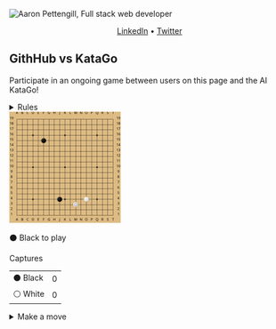 ![Aaron Pettengill, Full stack web developer](https://github.com/airjp73/airjp73/assets/25882770/e0a7aae2-6b70-4a3e-9681-2e7b61e5774d)

<div align="center">
  
  [LinkedIn](https://www.linkedin.com/in/aaron-pettengill-7706846b/) • [Twitter](https://twitter.com/PettengillAaron)
  
</div>

## GithHub vs KataGo

Participate in an ongoing game between users on this page and the AI KataGo!

<details>
  <summary>Rules</summary>
  <ul>
    <li>Click on any legal move in the "Make a move" section below at any time to play a move for either player.</li>
    <li>Every 3 hours, a move will be played by KataGo with a low number of playouts.</li>
    <li>The game ends when KataGo passes or resigns.</li>
    <li>Completed games are stored in the <strong>history</strong> folder in this repo.</li>
  </ul>

</details>

<img src="./current/board_1736418899976.svg" />

<!-- MOVES START -->
<p>⚫️ Black<!-- --> to play</p><table><summary>Captures</summary><tr><td>⚫️ Black</td><td>0</td></tr><tr><td>⚪️ White</td><td>0</td></tr></table><details><summary>Make a move</summary><table><caption>Key</caption><tr><td>A1, B2, C3, etc...</td><td>Valid move (click to make a move)</td></tr><tr><td>⚫️</td><td>Occupied by Black</td></tr><tr><td>⚪️</td><td>Occupied by White</td></tr><tr><td>⭕️</td><td>Illegal move due to <a href="https://senseis.xmp.net/?Ko">Ko</a></td></tr><tr><td>💀</td><td>Illegal move due to<!-- --> <a href="https://senseis.xmp.net/?Suicide">self-capture</a></td></tr></table><table><caption>Choose a spot to move</caption><tr><td></td><td>A</td><td>B</td><td>C</td><td>D</td><td>E</td><td>F</td><td>G</td><td>H</td><td>J</td><td>K</td><td>L</td><td>M</td><td>N</td><td>O</td><td>P</td><td>Q</td><td>R</td><td>S</td><td>T</td></tr><tr><td>19</td><td><a href="https://kifu-io-2.vercel.app//gh_game/move?point=aa&amp;stone=b">A19</a></td><td><a href="https://kifu-io-2.vercel.app//gh_game/move?point=ba&amp;stone=b">B19</a></td><td><a href="https://kifu-io-2.vercel.app//gh_game/move?point=ca&amp;stone=b">C19</a></td><td><a href="https://kifu-io-2.vercel.app//gh_game/move?point=da&amp;stone=b">D19</a></td><td><a href="https://kifu-io-2.vercel.app//gh_game/move?point=ea&amp;stone=b">E19</a></td><td><a href="https://kifu-io-2.vercel.app//gh_game/move?point=fa&amp;stone=b">F19</a></td><td><a href="https://kifu-io-2.vercel.app//gh_game/move?point=ga&amp;stone=b">G19</a></td><td><a href="https://kifu-io-2.vercel.app//gh_game/move?point=ha&amp;stone=b">H19</a></td><td><a href="https://kifu-io-2.vercel.app//gh_game/move?point=ia&amp;stone=b">J19</a></td><td><a href="https://kifu-io-2.vercel.app//gh_game/move?point=ja&amp;stone=b">K19</a></td><td><a href="https://kifu-io-2.vercel.app//gh_game/move?point=ka&amp;stone=b">L19</a></td><td><a href="https://kifu-io-2.vercel.app//gh_game/move?point=la&amp;stone=b">M19</a></td><td><a href="https://kifu-io-2.vercel.app//gh_game/move?point=ma&amp;stone=b">N19</a></td><td><a href="https://kifu-io-2.vercel.app//gh_game/move?point=na&amp;stone=b">O19</a></td><td><a href="https://kifu-io-2.vercel.app//gh_game/move?point=oa&amp;stone=b">P19</a></td><td><a href="https://kifu-io-2.vercel.app//gh_game/move?point=pa&amp;stone=b">Q19</a></td><td><a href="https://kifu-io-2.vercel.app//gh_game/move?point=qa&amp;stone=b">R19</a></td><td><a href="https://kifu-io-2.vercel.app//gh_game/move?point=ra&amp;stone=b">S19</a></td><td><a href="https://kifu-io-2.vercel.app//gh_game/move?point=sa&amp;stone=b">T19</a></td></tr><tr><td>18</td><td><a href="https://kifu-io-2.vercel.app//gh_game/move?point=ab&amp;stone=b">A18</a></td><td><a href="https://kifu-io-2.vercel.app//gh_game/move?point=bb&amp;stone=b">B18</a></td><td><a href="https://kifu-io-2.vercel.app//gh_game/move?point=cb&amp;stone=b">C18</a></td><td><a href="https://kifu-io-2.vercel.app//gh_game/move?point=db&amp;stone=b">D18</a></td><td><a href="https://kifu-io-2.vercel.app//gh_game/move?point=eb&amp;stone=b">E18</a></td><td><a href="https://kifu-io-2.vercel.app//gh_game/move?point=fb&amp;stone=b">F18</a></td><td><a href="https://kifu-io-2.vercel.app//gh_game/move?point=gb&amp;stone=b">G18</a></td><td><a href="https://kifu-io-2.vercel.app//gh_game/move?point=hb&amp;stone=b">H18</a></td><td><a href="https://kifu-io-2.vercel.app//gh_game/move?point=ib&amp;stone=b">J18</a></td><td><a href="https://kifu-io-2.vercel.app//gh_game/move?point=jb&amp;stone=b">K18</a></td><td><a href="https://kifu-io-2.vercel.app//gh_game/move?point=kb&amp;stone=b">L18</a></td><td><a href="https://kifu-io-2.vercel.app//gh_game/move?point=lb&amp;stone=b">M18</a></td><td><a href="https://kifu-io-2.vercel.app//gh_game/move?point=mb&amp;stone=b">N18</a></td><td><a href="https://kifu-io-2.vercel.app//gh_game/move?point=nb&amp;stone=b">O18</a></td><td><a href="https://kifu-io-2.vercel.app//gh_game/move?point=ob&amp;stone=b">P18</a></td><td><a href="https://kifu-io-2.vercel.app//gh_game/move?point=pb&amp;stone=b">Q18</a></td><td><a href="https://kifu-io-2.vercel.app//gh_game/move?point=qb&amp;stone=b">R18</a></td><td><a href="https://kifu-io-2.vercel.app//gh_game/move?point=rb&amp;stone=b">S18</a></td><td><a href="https://kifu-io-2.vercel.app//gh_game/move?point=sb&amp;stone=b">T18</a></td></tr><tr><td>17</td><td><a href="https://kifu-io-2.vercel.app//gh_game/move?point=ac&amp;stone=b">A17</a></td><td><a href="https://kifu-io-2.vercel.app//gh_game/move?point=bc&amp;stone=b">B17</a></td><td><a href="https://kifu-io-2.vercel.app//gh_game/move?point=cc&amp;stone=b">C17</a></td><td><a href="https://kifu-io-2.vercel.app//gh_game/move?point=dc&amp;stone=b">D17</a></td><td><a href="https://kifu-io-2.vercel.app//gh_game/move?point=ec&amp;stone=b">E17</a></td><td><a href="https://kifu-io-2.vercel.app//gh_game/move?point=fc&amp;stone=b">F17</a></td><td><a href="https://kifu-io-2.vercel.app//gh_game/move?point=gc&amp;stone=b">G17</a></td><td><a href="https://kifu-io-2.vercel.app//gh_game/move?point=hc&amp;stone=b">H17</a></td><td><a href="https://kifu-io-2.vercel.app//gh_game/move?point=ic&amp;stone=b">J17</a></td><td><a href="https://kifu-io-2.vercel.app//gh_game/move?point=jc&amp;stone=b">K17</a></td><td><a href="https://kifu-io-2.vercel.app//gh_game/move?point=kc&amp;stone=b">L17</a></td><td><a href="https://kifu-io-2.vercel.app//gh_game/move?point=lc&amp;stone=b">M17</a></td><td><a href="https://kifu-io-2.vercel.app//gh_game/move?point=mc&amp;stone=b">N17</a></td><td><a href="https://kifu-io-2.vercel.app//gh_game/move?point=nc&amp;stone=b">O17</a></td><td><a href="https://kifu-io-2.vercel.app//gh_game/move?point=oc&amp;stone=b">P17</a></td><td><a href="https://kifu-io-2.vercel.app//gh_game/move?point=pc&amp;stone=b">Q17</a></td><td><a href="https://kifu-io-2.vercel.app//gh_game/move?point=qc&amp;stone=b">R17</a></td><td><a href="https://kifu-io-2.vercel.app//gh_game/move?point=rc&amp;stone=b">S17</a></td><td><a href="https://kifu-io-2.vercel.app//gh_game/move?point=sc&amp;stone=b">T17</a></td></tr><tr><td>16</td><td><a href="https://kifu-io-2.vercel.app//gh_game/move?point=ad&amp;stone=b">A16</a></td><td><a href="https://kifu-io-2.vercel.app//gh_game/move?point=bd&amp;stone=b">B16</a></td><td><a href="https://kifu-io-2.vercel.app//gh_game/move?point=cd&amp;stone=b">C16</a></td><td><a href="https://kifu-io-2.vercel.app//gh_game/move?point=dd&amp;stone=b">D16</a></td><td><a href="https://kifu-io-2.vercel.app//gh_game/move?point=ed&amp;stone=b">E16</a></td><td><a href="https://kifu-io-2.vercel.app//gh_game/move?point=fd&amp;stone=b">F16</a></td><td><a href="https://kifu-io-2.vercel.app//gh_game/move?point=gd&amp;stone=b">G16</a></td><td><a href="https://kifu-io-2.vercel.app//gh_game/move?point=hd&amp;stone=b">H16</a></td><td><a href="https://kifu-io-2.vercel.app//gh_game/move?point=id&amp;stone=b">J16</a></td><td><a href="https://kifu-io-2.vercel.app//gh_game/move?point=jd&amp;stone=b">K16</a></td><td><a href="https://kifu-io-2.vercel.app//gh_game/move?point=kd&amp;stone=b">L16</a></td><td><a href="https://kifu-io-2.vercel.app//gh_game/move?point=ld&amp;stone=b">M16</a></td><td><a href="https://kifu-io-2.vercel.app//gh_game/move?point=md&amp;stone=b">N16</a></td><td><a href="https://kifu-io-2.vercel.app//gh_game/move?point=nd&amp;stone=b">O16</a></td><td><a href="https://kifu-io-2.vercel.app//gh_game/move?point=od&amp;stone=b">P16</a></td><td><a href="https://kifu-io-2.vercel.app//gh_game/move?point=pd&amp;stone=b">Q16</a></td><td><a href="https://kifu-io-2.vercel.app//gh_game/move?point=qd&amp;stone=b">R16</a></td><td><a href="https://kifu-io-2.vercel.app//gh_game/move?point=rd&amp;stone=b">S16</a></td><td><a href="https://kifu-io-2.vercel.app//gh_game/move?point=sd&amp;stone=b">T16</a></td></tr><tr><td>15</td><td><a href="https://kifu-io-2.vercel.app//gh_game/move?point=ae&amp;stone=b">A15</a></td><td><a href="https://kifu-io-2.vercel.app//gh_game/move?point=be&amp;stone=b">B15</a></td><td><a href="https://kifu-io-2.vercel.app//gh_game/move?point=ce&amp;stone=b">C15</a></td><td><a href="https://kifu-io-2.vercel.app//gh_game/move?point=de&amp;stone=b">D15</a></td><td><a href="https://kifu-io-2.vercel.app//gh_game/move?point=ee&amp;stone=b">E15</a></td><td>⚫️</td><td><a href="https://kifu-io-2.vercel.app//gh_game/move?point=ge&amp;stone=b">G15</a></td><td><a href="https://kifu-io-2.vercel.app//gh_game/move?point=he&amp;stone=b">H15</a></td><td><a href="https://kifu-io-2.vercel.app//gh_game/move?point=ie&amp;stone=b">J15</a></td><td><a href="https://kifu-io-2.vercel.app//gh_game/move?point=je&amp;stone=b">K15</a></td><td><a href="https://kifu-io-2.vercel.app//gh_game/move?point=ke&amp;stone=b">L15</a></td><td><a href="https://kifu-io-2.vercel.app//gh_game/move?point=le&amp;stone=b">M15</a></td><td><a href="https://kifu-io-2.vercel.app//gh_game/move?point=me&amp;stone=b">N15</a></td><td><a href="https://kifu-io-2.vercel.app//gh_game/move?point=ne&amp;stone=b">O15</a></td><td><a href="https://kifu-io-2.vercel.app//gh_game/move?point=oe&amp;stone=b">P15</a></td><td><a href="https://kifu-io-2.vercel.app//gh_game/move?point=pe&amp;stone=b">Q15</a></td><td><a href="https://kifu-io-2.vercel.app//gh_game/move?point=qe&amp;stone=b">R15</a></td><td><a href="https://kifu-io-2.vercel.app//gh_game/move?point=re&amp;stone=b">S15</a></td><td><a href="https://kifu-io-2.vercel.app//gh_game/move?point=se&amp;stone=b">T15</a></td></tr><tr><td>14</td><td><a href="https://kifu-io-2.vercel.app//gh_game/move?point=af&amp;stone=b">A14</a></td><td><a href="https://kifu-io-2.vercel.app//gh_game/move?point=bf&amp;stone=b">B14</a></td><td><a href="https://kifu-io-2.vercel.app//gh_game/move?point=cf&amp;stone=b">C14</a></td><td><a href="https://kifu-io-2.vercel.app//gh_game/move?point=df&amp;stone=b">D14</a></td><td><a href="https://kifu-io-2.vercel.app//gh_game/move?point=ef&amp;stone=b">E14</a></td><td><a href="https://kifu-io-2.vercel.app//gh_game/move?point=ff&amp;stone=b">F14</a></td><td><a href="https://kifu-io-2.vercel.app//gh_game/move?point=gf&amp;stone=b">G14</a></td><td><a href="https://kifu-io-2.vercel.app//gh_game/move?point=hf&amp;stone=b">H14</a></td><td><a href="https://kifu-io-2.vercel.app//gh_game/move?point=if&amp;stone=b">J14</a></td><td><a href="https://kifu-io-2.vercel.app//gh_game/move?point=jf&amp;stone=b">K14</a></td><td><a href="https://kifu-io-2.vercel.app//gh_game/move?point=kf&amp;stone=b">L14</a></td><td><a href="https://kifu-io-2.vercel.app//gh_game/move?point=lf&amp;stone=b">M14</a></td><td><a href="https://kifu-io-2.vercel.app//gh_game/move?point=mf&amp;stone=b">N14</a></td><td><a href="https://kifu-io-2.vercel.app//gh_game/move?point=nf&amp;stone=b">O14</a></td><td><a href="https://kifu-io-2.vercel.app//gh_game/move?point=of&amp;stone=b">P14</a></td><td><a href="https://kifu-io-2.vercel.app//gh_game/move?point=pf&amp;stone=b">Q14</a></td><td><a href="https://kifu-io-2.vercel.app//gh_game/move?point=qf&amp;stone=b">R14</a></td><td><a href="https://kifu-io-2.vercel.app//gh_game/move?point=rf&amp;stone=b">S14</a></td><td><a href="https://kifu-io-2.vercel.app//gh_game/move?point=sf&amp;stone=b">T14</a></td></tr><tr><td>13</td><td><a href="https://kifu-io-2.vercel.app//gh_game/move?point=ag&amp;stone=b">A13</a></td><td><a href="https://kifu-io-2.vercel.app//gh_game/move?point=bg&amp;stone=b">B13</a></td><td><a href="https://kifu-io-2.vercel.app//gh_game/move?point=cg&amp;stone=b">C13</a></td><td><a href="https://kifu-io-2.vercel.app//gh_game/move?point=dg&amp;stone=b">D13</a></td><td><a href="https://kifu-io-2.vercel.app//gh_game/move?point=eg&amp;stone=b">E13</a></td><td><a href="https://kifu-io-2.vercel.app//gh_game/move?point=fg&amp;stone=b">F13</a></td><td><a href="https://kifu-io-2.vercel.app//gh_game/move?point=gg&amp;stone=b">G13</a></td><td><a href="https://kifu-io-2.vercel.app//gh_game/move?point=hg&amp;stone=b">H13</a></td><td><a href="https://kifu-io-2.vercel.app//gh_game/move?point=ig&amp;stone=b">J13</a></td><td><a href="https://kifu-io-2.vercel.app//gh_game/move?point=jg&amp;stone=b">K13</a></td><td><a href="https://kifu-io-2.vercel.app//gh_game/move?point=kg&amp;stone=b">L13</a></td><td><a href="https://kifu-io-2.vercel.app//gh_game/move?point=lg&amp;stone=b">M13</a></td><td><a href="https://kifu-io-2.vercel.app//gh_game/move?point=mg&amp;stone=b">N13</a></td><td><a href="https://kifu-io-2.vercel.app//gh_game/move?point=ng&amp;stone=b">O13</a></td><td><a href="https://kifu-io-2.vercel.app//gh_game/move?point=og&amp;stone=b">P13</a></td><td><a href="https://kifu-io-2.vercel.app//gh_game/move?point=pg&amp;stone=b">Q13</a></td><td><a href="https://kifu-io-2.vercel.app//gh_game/move?point=qg&amp;stone=b">R13</a></td><td><a href="https://kifu-io-2.vercel.app//gh_game/move?point=rg&amp;stone=b">S13</a></td><td><a href="https://kifu-io-2.vercel.app//gh_game/move?point=sg&amp;stone=b">T13</a></td></tr><tr><td>12</td><td><a href="https://kifu-io-2.vercel.app//gh_game/move?point=ah&amp;stone=b">A12</a></td><td><a href="https://kifu-io-2.vercel.app//gh_game/move?point=bh&amp;stone=b">B12</a></td><td><a href="https://kifu-io-2.vercel.app//gh_game/move?point=ch&amp;stone=b">C12</a></td><td><a href="https://kifu-io-2.vercel.app//gh_game/move?point=dh&amp;stone=b">D12</a></td><td><a href="https://kifu-io-2.vercel.app//gh_game/move?point=eh&amp;stone=b">E12</a></td><td><a href="https://kifu-io-2.vercel.app//gh_game/move?point=fh&amp;stone=b">F12</a></td><td><a href="https://kifu-io-2.vercel.app//gh_game/move?point=gh&amp;stone=b">G12</a></td><td><a href="https://kifu-io-2.vercel.app//gh_game/move?point=hh&amp;stone=b">H12</a></td><td><a href="https://kifu-io-2.vercel.app//gh_game/move?point=ih&amp;stone=b">J12</a></td><td><a href="https://kifu-io-2.vercel.app//gh_game/move?point=jh&amp;stone=b">K12</a></td><td><a href="https://kifu-io-2.vercel.app//gh_game/move?point=kh&amp;stone=b">L12</a></td><td><a href="https://kifu-io-2.vercel.app//gh_game/move?point=lh&amp;stone=b">M12</a></td><td><a href="https://kifu-io-2.vercel.app//gh_game/move?point=mh&amp;stone=b">N12</a></td><td><a href="https://kifu-io-2.vercel.app//gh_game/move?point=nh&amp;stone=b">O12</a></td><td><a href="https://kifu-io-2.vercel.app//gh_game/move?point=oh&amp;stone=b">P12</a></td><td><a href="https://kifu-io-2.vercel.app//gh_game/move?point=ph&amp;stone=b">Q12</a></td><td><a href="https://kifu-io-2.vercel.app//gh_game/move?point=qh&amp;stone=b">R12</a></td><td><a href="https://kifu-io-2.vercel.app//gh_game/move?point=rh&amp;stone=b">S12</a></td><td><a href="https://kifu-io-2.vercel.app//gh_game/move?point=sh&amp;stone=b">T12</a></td></tr><tr><td>11</td><td><a href="https://kifu-io-2.vercel.app//gh_game/move?point=ai&amp;stone=b">A11</a></td><td><a href="https://kifu-io-2.vercel.app//gh_game/move?point=bi&amp;stone=b">B11</a></td><td><a href="https://kifu-io-2.vercel.app//gh_game/move?point=ci&amp;stone=b">C11</a></td><td><a href="https://kifu-io-2.vercel.app//gh_game/move?point=di&amp;stone=b">D11</a></td><td><a href="https://kifu-io-2.vercel.app//gh_game/move?point=ei&amp;stone=b">E11</a></td><td><a href="https://kifu-io-2.vercel.app//gh_game/move?point=fi&amp;stone=b">F11</a></td><td><a href="https://kifu-io-2.vercel.app//gh_game/move?point=gi&amp;stone=b">G11</a></td><td><a href="https://kifu-io-2.vercel.app//gh_game/move?point=hi&amp;stone=b">H11</a></td><td><a href="https://kifu-io-2.vercel.app//gh_game/move?point=ii&amp;stone=b">J11</a></td><td><a href="https://kifu-io-2.vercel.app//gh_game/move?point=ji&amp;stone=b">K11</a></td><td><a href="https://kifu-io-2.vercel.app//gh_game/move?point=ki&amp;stone=b">L11</a></td><td><a href="https://kifu-io-2.vercel.app//gh_game/move?point=li&amp;stone=b">M11</a></td><td><a href="https://kifu-io-2.vercel.app//gh_game/move?point=mi&amp;stone=b">N11</a></td><td><a href="https://kifu-io-2.vercel.app//gh_game/move?point=ni&amp;stone=b">O11</a></td><td><a href="https://kifu-io-2.vercel.app//gh_game/move?point=oi&amp;stone=b">P11</a></td><td><a href="https://kifu-io-2.vercel.app//gh_game/move?point=pi&amp;stone=b">Q11</a></td><td><a href="https://kifu-io-2.vercel.app//gh_game/move?point=qi&amp;stone=b">R11</a></td><td><a href="https://kifu-io-2.vercel.app//gh_game/move?point=ri&amp;stone=b">S11</a></td><td><a href="https://kifu-io-2.vercel.app//gh_game/move?point=si&amp;stone=b">T11</a></td></tr><tr><td>10</td><td><a href="https://kifu-io-2.vercel.app//gh_game/move?point=aj&amp;stone=b">A10</a></td><td><a href="https://kifu-io-2.vercel.app//gh_game/move?point=bj&amp;stone=b">B10</a></td><td><a href="https://kifu-io-2.vercel.app//gh_game/move?point=cj&amp;stone=b">C10</a></td><td><a href="https://kifu-io-2.vercel.app//gh_game/move?point=dj&amp;stone=b">D10</a></td><td><a href="https://kifu-io-2.vercel.app//gh_game/move?point=ej&amp;stone=b">E10</a></td><td><a href="https://kifu-io-2.vercel.app//gh_game/move?point=fj&amp;stone=b">F10</a></td><td><a href="https://kifu-io-2.vercel.app//gh_game/move?point=gj&amp;stone=b">G10</a></td><td><a href="https://kifu-io-2.vercel.app//gh_game/move?point=hj&amp;stone=b">H10</a></td><td><a href="https://kifu-io-2.vercel.app//gh_game/move?point=ij&amp;stone=b">J10</a></td><td><a href="https://kifu-io-2.vercel.app//gh_game/move?point=jj&amp;stone=b">K10</a></td><td><a href="https://kifu-io-2.vercel.app//gh_game/move?point=kj&amp;stone=b">L10</a></td><td><a href="https://kifu-io-2.vercel.app//gh_game/move?point=lj&amp;stone=b">M10</a></td><td><a href="https://kifu-io-2.vercel.app//gh_game/move?point=mj&amp;stone=b">N10</a></td><td><a href="https://kifu-io-2.vercel.app//gh_game/move?point=nj&amp;stone=b">O10</a></td><td><a href="https://kifu-io-2.vercel.app//gh_game/move?point=oj&amp;stone=b">P10</a></td><td><a href="https://kifu-io-2.vercel.app//gh_game/move?point=pj&amp;stone=b">Q10</a></td><td><a href="https://kifu-io-2.vercel.app//gh_game/move?point=qj&amp;stone=b">R10</a></td><td><a href="https://kifu-io-2.vercel.app//gh_game/move?point=rj&amp;stone=b">S10</a></td><td><a href="https://kifu-io-2.vercel.app//gh_game/move?point=sj&amp;stone=b">T10</a></td></tr><tr><td>9</td><td><a href="https://kifu-io-2.vercel.app//gh_game/move?point=ak&amp;stone=b">A9</a></td><td><a href="https://kifu-io-2.vercel.app//gh_game/move?point=bk&amp;stone=b">B9</a></td><td><a href="https://kifu-io-2.vercel.app//gh_game/move?point=ck&amp;stone=b">C9</a></td><td><a href="https://kifu-io-2.vercel.app//gh_game/move?point=dk&amp;stone=b">D9</a></td><td><a href="https://kifu-io-2.vercel.app//gh_game/move?point=ek&amp;stone=b">E9</a></td><td><a href="https://kifu-io-2.vercel.app//gh_game/move?point=fk&amp;stone=b">F9</a></td><td><a href="https://kifu-io-2.vercel.app//gh_game/move?point=gk&amp;stone=b">G9</a></td><td><a href="https://kifu-io-2.vercel.app//gh_game/move?point=hk&amp;stone=b">H9</a></td><td><a href="https://kifu-io-2.vercel.app//gh_game/move?point=ik&amp;stone=b">J9</a></td><td><a href="https://kifu-io-2.vercel.app//gh_game/move?point=jk&amp;stone=b">K9</a></td><td><a href="https://kifu-io-2.vercel.app//gh_game/move?point=kk&amp;stone=b">L9</a></td><td><a href="https://kifu-io-2.vercel.app//gh_game/move?point=lk&amp;stone=b">M9</a></td><td><a href="https://kifu-io-2.vercel.app//gh_game/move?point=mk&amp;stone=b">N9</a></td><td><a href="https://kifu-io-2.vercel.app//gh_game/move?point=nk&amp;stone=b">O9</a></td><td><a href="https://kifu-io-2.vercel.app//gh_game/move?point=ok&amp;stone=b">P9</a></td><td><a href="https://kifu-io-2.vercel.app//gh_game/move?point=pk&amp;stone=b">Q9</a></td><td><a href="https://kifu-io-2.vercel.app//gh_game/move?point=qk&amp;stone=b">R9</a></td><td><a href="https://kifu-io-2.vercel.app//gh_game/move?point=rk&amp;stone=b">S9</a></td><td><a href="https://kifu-io-2.vercel.app//gh_game/move?point=sk&amp;stone=b">T9</a></td></tr><tr><td>8</td><td><a href="https://kifu-io-2.vercel.app//gh_game/move?point=al&amp;stone=b">A8</a></td><td><a href="https://kifu-io-2.vercel.app//gh_game/move?point=bl&amp;stone=b">B8</a></td><td><a href="https://kifu-io-2.vercel.app//gh_game/move?point=cl&amp;stone=b">C8</a></td><td><a href="https://kifu-io-2.vercel.app//gh_game/move?point=dl&amp;stone=b">D8</a></td><td><a href="https://kifu-io-2.vercel.app//gh_game/move?point=el&amp;stone=b">E8</a></td><td><a href="https://kifu-io-2.vercel.app//gh_game/move?point=fl&amp;stone=b">F8</a></td><td><a href="https://kifu-io-2.vercel.app//gh_game/move?point=gl&amp;stone=b">G8</a></td><td><a href="https://kifu-io-2.vercel.app//gh_game/move?point=hl&amp;stone=b">H8</a></td><td><a href="https://kifu-io-2.vercel.app//gh_game/move?point=il&amp;stone=b">J8</a></td><td><a href="https://kifu-io-2.vercel.app//gh_game/move?point=jl&amp;stone=b">K8</a></td><td><a href="https://kifu-io-2.vercel.app//gh_game/move?point=kl&amp;stone=b">L8</a></td><td><a href="https://kifu-io-2.vercel.app//gh_game/move?point=ll&amp;stone=b">M8</a></td><td><a href="https://kifu-io-2.vercel.app//gh_game/move?point=ml&amp;stone=b">N8</a></td><td><a href="https://kifu-io-2.vercel.app//gh_game/move?point=nl&amp;stone=b">O8</a></td><td><a href="https://kifu-io-2.vercel.app//gh_game/move?point=ol&amp;stone=b">P8</a></td><td><a href="https://kifu-io-2.vercel.app//gh_game/move?point=pl&amp;stone=b">Q8</a></td><td><a href="https://kifu-io-2.vercel.app//gh_game/move?point=ql&amp;stone=b">R8</a></td><td><a href="https://kifu-io-2.vercel.app//gh_game/move?point=rl&amp;stone=b">S8</a></td><td><a href="https://kifu-io-2.vercel.app//gh_game/move?point=sl&amp;stone=b">T8</a></td></tr><tr><td>7</td><td><a href="https://kifu-io-2.vercel.app//gh_game/move?point=am&amp;stone=b">A7</a></td><td><a href="https://kifu-io-2.vercel.app//gh_game/move?point=bm&amp;stone=b">B7</a></td><td><a href="https://kifu-io-2.vercel.app//gh_game/move?point=cm&amp;stone=b">C7</a></td><td><a href="https://kifu-io-2.vercel.app//gh_game/move?point=dm&amp;stone=b">D7</a></td><td><a href="https://kifu-io-2.vercel.app//gh_game/move?point=em&amp;stone=b">E7</a></td><td><a href="https://kifu-io-2.vercel.app//gh_game/move?point=fm&amp;stone=b">F7</a></td><td><a href="https://kifu-io-2.vercel.app//gh_game/move?point=gm&amp;stone=b">G7</a></td><td><a href="https://kifu-io-2.vercel.app//gh_game/move?point=hm&amp;stone=b">H7</a></td><td><a href="https://kifu-io-2.vercel.app//gh_game/move?point=im&amp;stone=b">J7</a></td><td><a href="https://kifu-io-2.vercel.app//gh_game/move?point=jm&amp;stone=b">K7</a></td><td><a href="https://kifu-io-2.vercel.app//gh_game/move?point=km&amp;stone=b">L7</a></td><td><a href="https://kifu-io-2.vercel.app//gh_game/move?point=lm&amp;stone=b">M7</a></td><td><a href="https://kifu-io-2.vercel.app//gh_game/move?point=mm&amp;stone=b">N7</a></td><td><a href="https://kifu-io-2.vercel.app//gh_game/move?point=nm&amp;stone=b">O7</a></td><td><a href="https://kifu-io-2.vercel.app//gh_game/move?point=om&amp;stone=b">P7</a></td><td><a href="https://kifu-io-2.vercel.app//gh_game/move?point=pm&amp;stone=b">Q7</a></td><td><a href="https://kifu-io-2.vercel.app//gh_game/move?point=qm&amp;stone=b">R7</a></td><td><a href="https://kifu-io-2.vercel.app//gh_game/move?point=rm&amp;stone=b">S7</a></td><td><a href="https://kifu-io-2.vercel.app//gh_game/move?point=sm&amp;stone=b">T7</a></td></tr><tr><td>6</td><td><a href="https://kifu-io-2.vercel.app//gh_game/move?point=an&amp;stone=b">A6</a></td><td><a href="https://kifu-io-2.vercel.app//gh_game/move?point=bn&amp;stone=b">B6</a></td><td><a href="https://kifu-io-2.vercel.app//gh_game/move?point=cn&amp;stone=b">C6</a></td><td><a href="https://kifu-io-2.vercel.app//gh_game/move?point=dn&amp;stone=b">D6</a></td><td><a href="https://kifu-io-2.vercel.app//gh_game/move?point=en&amp;stone=b">E6</a></td><td><a href="https://kifu-io-2.vercel.app//gh_game/move?point=fn&amp;stone=b">F6</a></td><td><a href="https://kifu-io-2.vercel.app//gh_game/move?point=gn&amp;stone=b">G6</a></td><td><a href="https://kifu-io-2.vercel.app//gh_game/move?point=hn&amp;stone=b">H6</a></td><td><a href="https://kifu-io-2.vercel.app//gh_game/move?point=in&amp;stone=b">J6</a></td><td><a href="https://kifu-io-2.vercel.app//gh_game/move?point=jn&amp;stone=b">K6</a></td><td><a href="https://kifu-io-2.vercel.app//gh_game/move?point=kn&amp;stone=b">L6</a></td><td><a href="https://kifu-io-2.vercel.app//gh_game/move?point=ln&amp;stone=b">M6</a></td><td><a href="https://kifu-io-2.vercel.app//gh_game/move?point=mn&amp;stone=b">N6</a></td><td><a href="https://kifu-io-2.vercel.app//gh_game/move?point=nn&amp;stone=b">O6</a></td><td><a href="https://kifu-io-2.vercel.app//gh_game/move?point=on&amp;stone=b">P6</a></td><td><a href="https://kifu-io-2.vercel.app//gh_game/move?point=pn&amp;stone=b">Q6</a></td><td><a href="https://kifu-io-2.vercel.app//gh_game/move?point=qn&amp;stone=b">R6</a></td><td><a href="https://kifu-io-2.vercel.app//gh_game/move?point=rn&amp;stone=b">S6</a></td><td><a href="https://kifu-io-2.vercel.app//gh_game/move?point=sn&amp;stone=b">T6</a></td></tr><tr><td>5</td><td><a href="https://kifu-io-2.vercel.app//gh_game/move?point=ao&amp;stone=b">A5</a></td><td><a href="https://kifu-io-2.vercel.app//gh_game/move?point=bo&amp;stone=b">B5</a></td><td><a href="https://kifu-io-2.vercel.app//gh_game/move?point=co&amp;stone=b">C5</a></td><td><a href="https://kifu-io-2.vercel.app//gh_game/move?point=do&amp;stone=b">D5</a></td><td><a href="https://kifu-io-2.vercel.app//gh_game/move?point=eo&amp;stone=b">E5</a></td><td><a href="https://kifu-io-2.vercel.app//gh_game/move?point=fo&amp;stone=b">F5</a></td><td><a href="https://kifu-io-2.vercel.app//gh_game/move?point=go&amp;stone=b">G5</a></td><td><a href="https://kifu-io-2.vercel.app//gh_game/move?point=ho&amp;stone=b">H5</a></td><td><a href="https://kifu-io-2.vercel.app//gh_game/move?point=io&amp;stone=b">J5</a></td><td><a href="https://kifu-io-2.vercel.app//gh_game/move?point=jo&amp;stone=b">K5</a></td><td><a href="https://kifu-io-2.vercel.app//gh_game/move?point=ko&amp;stone=b">L5</a></td><td><a href="https://kifu-io-2.vercel.app//gh_game/move?point=lo&amp;stone=b">M5</a></td><td><a href="https://kifu-io-2.vercel.app//gh_game/move?point=mo&amp;stone=b">N5</a></td><td><a href="https://kifu-io-2.vercel.app//gh_game/move?point=no&amp;stone=b">O5</a></td><td><a href="https://kifu-io-2.vercel.app//gh_game/move?point=oo&amp;stone=b">P5</a></td><td><a href="https://kifu-io-2.vercel.app//gh_game/move?point=po&amp;stone=b">Q5</a></td><td><a href="https://kifu-io-2.vercel.app//gh_game/move?point=qo&amp;stone=b">R5</a></td><td><a href="https://kifu-io-2.vercel.app//gh_game/move?point=ro&amp;stone=b">S5</a></td><td><a href="https://kifu-io-2.vercel.app//gh_game/move?point=so&amp;stone=b">T5</a></td></tr><tr><td>4</td><td><a href="https://kifu-io-2.vercel.app//gh_game/move?point=ap&amp;stone=b">A4</a></td><td><a href="https://kifu-io-2.vercel.app//gh_game/move?point=bp&amp;stone=b">B4</a></td><td><a href="https://kifu-io-2.vercel.app//gh_game/move?point=cp&amp;stone=b">C4</a></td><td><a href="https://kifu-io-2.vercel.app//gh_game/move?point=dp&amp;stone=b">D4</a></td><td><a href="https://kifu-io-2.vercel.app//gh_game/move?point=ep&amp;stone=b">E4</a></td><td><a href="https://kifu-io-2.vercel.app//gh_game/move?point=fp&amp;stone=b">F4</a></td><td><a href="https://kifu-io-2.vercel.app//gh_game/move?point=gp&amp;stone=b">G4</a></td><td><a href="https://kifu-io-2.vercel.app//gh_game/move?point=hp&amp;stone=b">H4</a></td><td>⚫️</td><td><a href="https://kifu-io-2.vercel.app//gh_game/move?point=jp&amp;stone=b">K4</a></td><td><a href="https://kifu-io-2.vercel.app//gh_game/move?point=kp&amp;stone=b">L4</a></td><td><a href="https://kifu-io-2.vercel.app//gh_game/move?point=lp&amp;stone=b">M4</a></td><td><a href="https://kifu-io-2.vercel.app//gh_game/move?point=mp&amp;stone=b">N4</a></td><td>⚪️</td><td><a href="https://kifu-io-2.vercel.app//gh_game/move?point=op&amp;stone=b">P4</a></td><td><a href="https://kifu-io-2.vercel.app//gh_game/move?point=pp&amp;stone=b">Q4</a></td><td><a href="https://kifu-io-2.vercel.app//gh_game/move?point=qp&amp;stone=b">R4</a></td><td><a href="https://kifu-io-2.vercel.app//gh_game/move?point=rp&amp;stone=b">S4</a></td><td><a href="https://kifu-io-2.vercel.app//gh_game/move?point=sp&amp;stone=b">T4</a></td></tr><tr><td>3</td><td><a href="https://kifu-io-2.vercel.app//gh_game/move?point=aq&amp;stone=b">A3</a></td><td><a href="https://kifu-io-2.vercel.app//gh_game/move?point=bq&amp;stone=b">B3</a></td><td><a href="https://kifu-io-2.vercel.app//gh_game/move?point=cq&amp;stone=b">C3</a></td><td><a href="https://kifu-io-2.vercel.app//gh_game/move?point=dq&amp;stone=b">D3</a></td><td><a href="https://kifu-io-2.vercel.app//gh_game/move?point=eq&amp;stone=b">E3</a></td><td><a href="https://kifu-io-2.vercel.app//gh_game/move?point=fq&amp;stone=b">F3</a></td><td><a href="https://kifu-io-2.vercel.app//gh_game/move?point=gq&amp;stone=b">G3</a></td><td><a href="https://kifu-io-2.vercel.app//gh_game/move?point=hq&amp;stone=b">H3</a></td><td><a href="https://kifu-io-2.vercel.app//gh_game/move?point=iq&amp;stone=b">J3</a></td><td><a href="https://kifu-io-2.vercel.app//gh_game/move?point=jq&amp;stone=b">K3</a></td><td><a href="https://kifu-io-2.vercel.app//gh_game/move?point=kq&amp;stone=b">L3</a></td><td>⚪️</td><td><a href="https://kifu-io-2.vercel.app//gh_game/move?point=mq&amp;stone=b">N3</a></td><td><a href="https://kifu-io-2.vercel.app//gh_game/move?point=nq&amp;stone=b">O3</a></td><td><a href="https://kifu-io-2.vercel.app//gh_game/move?point=oq&amp;stone=b">P3</a></td><td><a href="https://kifu-io-2.vercel.app//gh_game/move?point=pq&amp;stone=b">Q3</a></td><td><a href="https://kifu-io-2.vercel.app//gh_game/move?point=qq&amp;stone=b">R3</a></td><td><a href="https://kifu-io-2.vercel.app//gh_game/move?point=rq&amp;stone=b">S3</a></td><td><a href="https://kifu-io-2.vercel.app//gh_game/move?point=sq&amp;stone=b">T3</a></td></tr><tr><td>2</td><td><a href="https://kifu-io-2.vercel.app//gh_game/move?point=ar&amp;stone=b">A2</a></td><td><a href="https://kifu-io-2.vercel.app//gh_game/move?point=br&amp;stone=b">B2</a></td><td><a href="https://kifu-io-2.vercel.app//gh_game/move?point=cr&amp;stone=b">C2</a></td><td><a href="https://kifu-io-2.vercel.app//gh_game/move?point=dr&amp;stone=b">D2</a></td><td><a href="https://kifu-io-2.vercel.app//gh_game/move?point=er&amp;stone=b">E2</a></td><td><a href="https://kifu-io-2.vercel.app//gh_game/move?point=fr&amp;stone=b">F2</a></td><td><a href="https://kifu-io-2.vercel.app//gh_game/move?point=gr&amp;stone=b">G2</a></td><td><a href="https://kifu-io-2.vercel.app//gh_game/move?point=hr&amp;stone=b">H2</a></td><td><a href="https://kifu-io-2.vercel.app//gh_game/move?point=ir&amp;stone=b">J2</a></td><td><a href="https://kifu-io-2.vercel.app//gh_game/move?point=jr&amp;stone=b">K2</a></td><td><a href="https://kifu-io-2.vercel.app//gh_game/move?point=kr&amp;stone=b">L2</a></td><td><a href="https://kifu-io-2.vercel.app//gh_game/move?point=lr&amp;stone=b">M2</a></td><td><a href="https://kifu-io-2.vercel.app//gh_game/move?point=mr&amp;stone=b">N2</a></td><td><a href="https://kifu-io-2.vercel.app//gh_game/move?point=nr&amp;stone=b">O2</a></td><td><a href="https://kifu-io-2.vercel.app//gh_game/move?point=or&amp;stone=b">P2</a></td><td><a href="https://kifu-io-2.vercel.app//gh_game/move?point=pr&amp;stone=b">Q2</a></td><td><a href="https://kifu-io-2.vercel.app//gh_game/move?point=qr&amp;stone=b">R2</a></td><td><a href="https://kifu-io-2.vercel.app//gh_game/move?point=rr&amp;stone=b">S2</a></td><td><a href="https://kifu-io-2.vercel.app//gh_game/move?point=sr&amp;stone=b">T2</a></td></tr><tr><td>1</td><td><a href="https://kifu-io-2.vercel.app//gh_game/move?point=as&amp;stone=b">A1</a></td><td><a href="https://kifu-io-2.vercel.app//gh_game/move?point=bs&amp;stone=b">B1</a></td><td><a href="https://kifu-io-2.vercel.app//gh_game/move?point=cs&amp;stone=b">C1</a></td><td><a href="https://kifu-io-2.vercel.app//gh_game/move?point=ds&amp;stone=b">D1</a></td><td><a href="https://kifu-io-2.vercel.app//gh_game/move?point=es&amp;stone=b">E1</a></td><td><a href="https://kifu-io-2.vercel.app//gh_game/move?point=fs&amp;stone=b">F1</a></td><td><a href="https://kifu-io-2.vercel.app//gh_game/move?point=gs&amp;stone=b">G1</a></td><td><a href="https://kifu-io-2.vercel.app//gh_game/move?point=hs&amp;stone=b">H1</a></td><td><a href="https://kifu-io-2.vercel.app//gh_game/move?point=is&amp;stone=b">J1</a></td><td><a href="https://kifu-io-2.vercel.app//gh_game/move?point=js&amp;stone=b">K1</a></td><td><a href="https://kifu-io-2.vercel.app//gh_game/move?point=ks&amp;stone=b">L1</a></td><td><a href="https://kifu-io-2.vercel.app//gh_game/move?point=ls&amp;stone=b">M1</a></td><td><a href="https://kifu-io-2.vercel.app//gh_game/move?point=ms&amp;stone=b">N1</a></td><td><a href="https://kifu-io-2.vercel.app//gh_game/move?point=ns&amp;stone=b">O1</a></td><td><a href="https://kifu-io-2.vercel.app//gh_game/move?point=os&amp;stone=b">P1</a></td><td><a href="https://kifu-io-2.vercel.app//gh_game/move?point=ps&amp;stone=b">Q1</a></td><td><a href="https://kifu-io-2.vercel.app//gh_game/move?point=qs&amp;stone=b">R1</a></td><td><a href="https://kifu-io-2.vercel.app//gh_game/move?point=rs&amp;stone=b">S1</a></td><td><a href="https://kifu-io-2.vercel.app//gh_game/move?point=ss&amp;stone=b">T1</a></td></tr></table></details>
<!-- MOVES END -->
